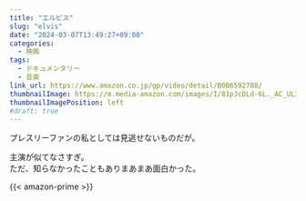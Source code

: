```yaml
---
title: "エルビス"
slug: "elvis"
date: "2024-03-07T13:49:27+09:00"
categories:
  - 映画
tags:
  - ドキュメンタリー
  - 音楽
link_url: https://www.amazon.co.jp/gp/video/detail/B0B6592788/
thumbnailImage: https://m.media-amazon.com/images/I/81pJcDLd-6L._AC_UL320_.jpg
thumbnailImagePosition: left
#draft: true
---
```

プレスリーファンの私としては見逃せないものだが。
<!--more-->
主演が似てなさすぎ。  
ただ、知らなかったこともありまあまあ面白かった。

{{< amazon-prime >}}
